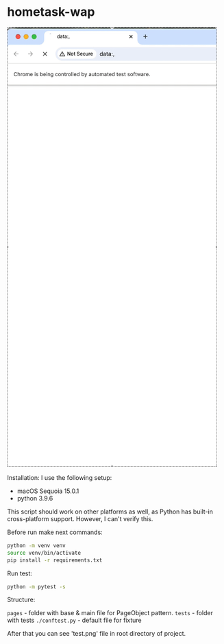 # hometask-wap
![](https://github.com/az2rt/hometask-wap/blob/main/video.gif)

Installation:
I use the following setup:
- macOS Sequoia 15.0.1
- python 3.9.6

This script should work on other platforms as well, as Python has built-in cross-platform support. However, I can't verify this.

Before run make next commands:

```bash
python -m venv venv
source venv/bin/activate
pip install -r requirements.txt
```

Run test:
```bash
python -m pytest -s
```

Structure:

`pages` - folder with base & main file for PageObject pattern.
`tests` - folder with tests
`./conftest.py` - default file for fixture



After that you can see 'test.png' file in root directory of project. 